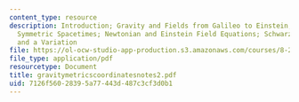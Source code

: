 ```yaml
---
content_type: resource
description: Introduction; Gravity and Fields from Galileo to Einstein; Static, Spherically
  Symmetric Spacetimes; Newtonian and Einstein Field Equations; Schwarzschild Metric
  and a Variation
file: https://ol-ocw-studio-app-production.s3.amazonaws.com/courses/8-224-exploring-black-holes-general-relativity-astrophysics-spring-2003/7126f56028395a77443d487c3cf3d0b1_gravitymetricscoordinatesnotes2.pdf
file_type: application/pdf
resourcetype: Document
title: gravitymetricscoordinatesnotes2.pdf
uid: 7126f560-2839-5a77-443d-487c3cf3d0b1
---
```

